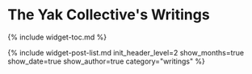 ---
---
# The Yak Collective's Writings

{% include widget-toc.md %}

{% include widget-post-list.md init_header_level=2 show_months=true show_date=true show_author=true category="writings" %}
